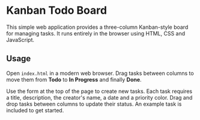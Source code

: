 # Kanban Todo Board

This simple web application provides a three-column Kanban-style board for managing tasks.
It runs entirely in the browser using HTML, CSS and JavaScript.

## Usage

Open `index.html` in a modern web browser. Drag tasks between columns to move them
from **Todo** to **In Progress** and finally **Done**.

Use the form at the top of the page to create new tasks. Each task requires a
title, description, the creator's name, a date and a priority color. Drag and
drop tasks between columns to update their status. An example task is included
to get started.

